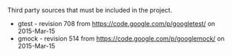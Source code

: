 Third party sources that must be included in the project.

- gtest - revision 708 from https://code.google.com/p/googletest/ on 2015-Mar-15
- gmock - revision 514 from https://code.google.com/p/googlemock/ on 2015-Mar-15

